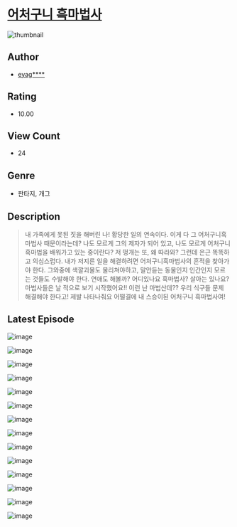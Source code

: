 # [어처구니 흑마법사](https://comic.naver.com/bestChallenge/list?titleId=810311)
![thumbnail](https://image-comic.pstatic.net/user_contents_data/challenge_comic/2023/05/23/108715/upload_4121419720122447204_480x623.jpeg)

## Author
- [eyag****](https://comic.naver.com/artistTitle?id=108715)

## Rating
- 10.00

## View Count
- 24

## Genre
- 판타지, 개그

## Description
> 내 가족에게 못된 짓을 해버린 나! 황당한 일의 연속이다. 이게 다 그 어처구니흑마법사 때문이라는데? 나도 모르게 그의 제자가 되어 있고, 나도 모르게 어처구니흑마법을 배워가고 있는 중이란다? 저 떵개는 또, 왜 따라와? 그런데 은근 똑똑하고 의심스럽다. 내가 저지른 일을 해결하려면 어처구니흑마법사의 흔적을 찾아가야 한다. 그와중에 색깔괴물도 물리쳐야하고, 말안듣는 동물인지 인간인지 모르는 것들도 수발해야 한다. 연애도 해볼까? 어디있나요 흑마법사? 살아는 있나요? 마법사들은 날 적으로 보기 시작했어요!! 이런 난 마법산데?? 우리 식구들 문제 해결해야 한다고! 제발 나타나줘요 어떨결에 내 스승이된 어처구니 흑마법사여!


## Latest Episode
![image](https://image-comic.pstatic.net/user_contents_data/challenge_comic/2023/05/25/108715/upload_3631699239062562360.jpeg)

![image](https://image-comic.pstatic.net/user_contents_data/challenge_comic/2023/05/25/108715/upload_4050204124442081638.jpeg)

![image](https://image-comic.pstatic.net/user_contents_data/challenge_comic/2023/05/25/108715/upload_7076618887180083765.jpeg)

![image](https://image-comic.pstatic.net/user_contents_data/challenge_comic/2023/05/25/108715/upload_4135822021859762532.jpeg)

![image](https://image-comic.pstatic.net/user_contents_data/challenge_comic/2023/05/25/108715/upload_3991096788742322230.jpeg)

![image](https://image-comic.pstatic.net/user_contents_data/challenge_comic/2023/05/25/108715/upload_3919367965931615033.jpeg)

![image](https://image-comic.pstatic.net/user_contents_data/challenge_comic/2023/05/25/108715/upload_3762536921585312358.jpeg)

![image](https://image-comic.pstatic.net/user_contents_data/challenge_comic/2023/05/25/108715/upload_4049916279911375158.jpeg)

![image](https://image-comic.pstatic.net/user_contents_data/challenge_comic/2023/05/25/108715/upload_7219329791994312761.jpeg)

![image](https://image-comic.pstatic.net/user_contents_data/challenge_comic/2023/05/25/108715/upload_3546646697481744994.jpeg)

![image](https://image-comic.pstatic.net/user_contents_data/challenge_comic/2023/05/25/108715/upload_3775762946902680931.jpeg)

![image](https://image-comic.pstatic.net/user_contents_data/challenge_comic/2023/05/25/108715/upload_3702577064956158771.jpeg)

![image](https://image-comic.pstatic.net/user_contents_data/challenge_comic/2023/05/25/108715/upload_4134644633905083187.jpeg)

![image](https://image-comic.pstatic.net/user_contents_data/challenge_comic/2023/05/25/108715/upload_3846417370729297721.jpeg)
